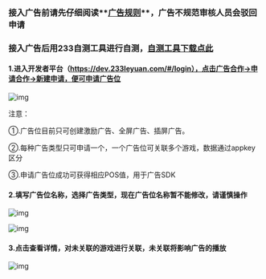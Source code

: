 ### 接入广告前请先仔细阅读**[广告规则](https://dev.233leyuan.com/#/doc/16001)**，广告不规范审核人员会驳回申请

### 接入广告后用233自测工具进行自测，**[自测工具下载点此](https://dev.233leyuan.com/#/ad_process)**

#### 1.进入开发者平台（https://dev.233leyuan.com/#/login），点击广告合作->申请合作->新建申请，便可申请广告位

![img](https://arkimg.ark.online/(null)-20240521171025706.png)

注意：

①.广告位目前只可创建激励广告、全屏广告、插屏广告。

②.每种广告类型只可申请一个，一个广告位可关联多个游戏，数据通过appkey区分

③.申请广告位成功可获得相应POS值，用于广告SDK

#### 2.填写广告位名称，选择广告类型，现在广告位名称暂不能修改，请谨慎操作

![img](https://arkimg.ark.online/(null)-20240521171025558.png)

![img](https://arkimg.ark.online/(null)-20240521171025290.png)

#### 3.点击查看详情，对未关联的游戏进行关联，未关联将影响广告的播放

![img](https://arkimg.ark.online/(null)-20240521171025370.png)